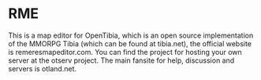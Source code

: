 # RME
This is a map editor for OpenTibia, which is an open source implementation of the MMORPG Tibia (which can be found at tibia.net), the official website is remeresmapeditor.com. You can find the project for hosting your own server at the otserv project. The main fansite for help, discussion and servers is otland.net.
